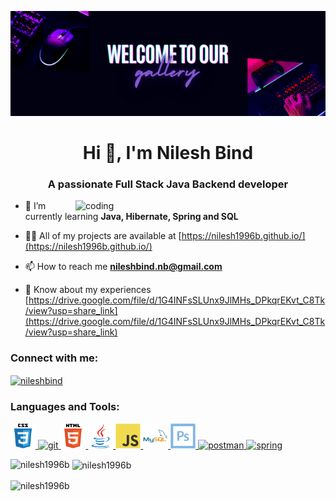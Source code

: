 ![logo](https://github.com/nilesh1996b/nilesh1996b.github.io/blob/master/Github%20Banner.png)

<h1 align="center">Hi 👋, I'm Nilesh Bind</h1>
<h3 align="center">A passionate Full Stack Java Backend developer</h3>

<img align="right" alt="coding" width="400" src = "https://user-images.githubusercontent.com/55389276/140866485-8fb1c876-9a8f-4d6a-98dc-08c4981eaf70.gif">

- 🌱 I’m currently learning **Java, Hibernate, Spring and SQL**

- 👨‍💻 All of my projects are available at [https://nilesh1996b.github.io/](https://nilesh1996b.github.io/)

- 📫 How to reach me **nileshbind.nb@gmail.com**

- 📄 Know about my experiences [https://drive.google.com/file/d/1G4INFsSLUnx9JlMHs_DPkqrEKvt_C8Tk/view?usp=share_link](https://drive.google.com/file/d/1G4INFsSLUnx9JlMHs_DPkqrEKvt_C8Tk/view?usp=share_link)

<h3 align="left">Connect with me:</h3>
<p align="left">
<a href="https://linkedin.com/in/nileshbind" target="blank"><img align="center" src="https://raw.githubusercontent.com/rahuldkjain/github-profile-readme-generator/master/src/images/icons/Social/linked-in-alt.svg" alt="nileshbind" height="30" width="40" /></a>
</p>

<h3 align="left">Languages and Tools:</h3>
<p align="left"> <a href="https://www.w3schools.com/css/" target="_blank" rel="noreferrer"> <img src="https://raw.githubusercontent.com/devicons/devicon/master/icons/css3/css3-original-wordmark.svg" alt="css3" width="40" height="40"/> </a> <a href="https://git-scm.com/" target="_blank" rel="noreferrer"> <img src="https://www.vectorlogo.zone/logos/git-scm/git-scm-icon.svg" alt="git" width="40" height="40"/> </a> <a href="https://www.w3.org/html/" target="_blank" rel="noreferrer"> <img src="https://raw.githubusercontent.com/devicons/devicon/master/icons/html5/html5-original-wordmark.svg" alt="html5" width="40" height="40"/> </a> <a href="https://www.java.com" target="_blank" rel="noreferrer"> <img src="https://raw.githubusercontent.com/devicons/devicon/master/icons/java/java-original.svg" alt="java" width="40" height="40"/> </a> <a href="https://developer.mozilla.org/en-US/docs/Web/JavaScript" target="_blank" rel="noreferrer"> <img src="https://raw.githubusercontent.com/devicons/devicon/master/icons/javascript/javascript-original.svg" alt="javascript" width="40" height="40"/> </a> <a href="https://www.mysql.com/" target="_blank" rel="noreferrer"> <img src="https://raw.githubusercontent.com/devicons/devicon/master/icons/mysql/mysql-original-wordmark.svg" alt="mysql" width="40" height="40"/> </a> <a href="https://www.photoshop.com/en" target="_blank" rel="noreferrer"> <img src="https://raw.githubusercontent.com/devicons/devicon/master/icons/photoshop/photoshop-line.svg" alt="photoshop" width="40" height="40"/> </a> <a href="https://postman.com" target="_blank" rel="noreferrer"> <img src="https://www.vectorlogo.zone/logos/getpostman/getpostman-icon.svg" alt="postman" width="40" height="40"/> </a> <a href="https://spring.io/" target="_blank" rel="noreferrer"> <img src="https://www.vectorlogo.zone/logos/springio/springio-icon.svg" alt="spring" width="40" height="40"/> </a> </p>

<p><img align="left" src="https://github-readme-stats.vercel.app/api/top-langs?username=nilesh1996b&show_icons=true&locale=en&layout=compact" alt="nilesh1996b" /></p>

<p>&nbsp;<img align="center" src="https://github-readme-stats.vercel.app/api?username=nilesh1996b&show_icons=true&locale=en" alt="nilesh1996b" /></p>

<p><img align="center" src="https://github-readme-streak-stats.herokuapp.com/?user=nilesh1996b&" alt="nilesh1996b" /></p>
